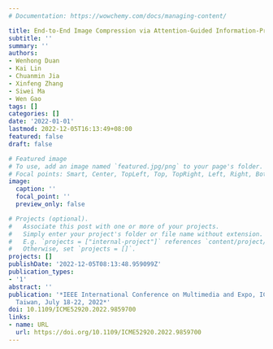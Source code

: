 ```yaml
---
# Documentation: https://wowchemy.com/docs/managing-content/

title: End-to-End Image Compression via Attention-Guided Information-Preserving Module
subtitle: ''
summary: ''
authors:
- Wenhong Duan
- Kai Lin
- Chuanmin Jia
- Xinfeng Zhang
- Siwei Ma
- Wen Gao
tags: []
categories: []
date: '2022-01-01'
lastmod: 2022-12-05T16:13:49+08:00
featured: false
draft: false

# Featured image
# To use, add an image named `featured.jpg/png` to your page's folder.
# Focal points: Smart, Center, TopLeft, Top, TopRight, Left, Right, BottomLeft, Bottom, BottomRight.
image:
  caption: ''
  focal_point: ''
  preview_only: false

# Projects (optional).
#   Associate this post with one or more of your projects.
#   Simply enter your project's folder or file name without extension.
#   E.g. `projects = ["internal-project"]` references `content/project/deep-learning/index.md`.
#   Otherwise, set `projects = []`.
projects: []
publishDate: '2022-12-05T08:13:48.959099Z'
publication_types:
- '1'
abstract: ''
publication: '*IEEE International Conference on Multimedia and Expo, ICME 2022, Taipei,
  Taiwan, July 18-22, 2022*'
doi: 10.1109/ICME52920.2022.9859700
links:
- name: URL
  url: https://doi.org/10.1109/ICME52920.2022.9859700
---
```

